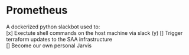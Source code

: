 # Prometheus
A dockerized python slackbot used to:  
  [x] Exectute shell commands on the host machine via slack (y)
  [] Trigger terraform updates to the SAA infrastructure  
  [] Become our own personal Jarvis
